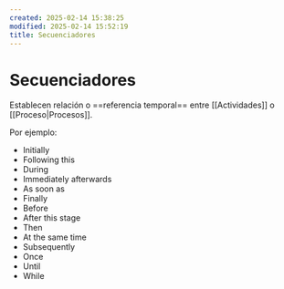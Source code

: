 ```yaml
---
created: 2025-02-14 15:38:25
modified: 2025-02-14 15:52:19
title: Secuenciadores
---
```


# Secuenciadores

Establecen relación o ==referencia temporal== entre [[Actividades]] o [[Proceso|Procesos]].

Por ejemplo:

- Initially
- Following this
- During
- Immediately afterwards
- As soon as
- Finally
- Before
- After this stage
- Then
- At the same time
- Subsequently
- Once
- Until
- While

